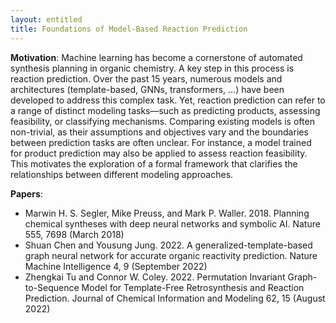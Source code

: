 ```yaml
---
layout: entitled
title: Foundations of Model-Based Reaction Prediction
---
```



**Motivation**: Machine learning has become a cornerstone of automated synthesis planning in organic chemistry.
A key step in this process is reaction prediction.
Over the past 15 years, numerous models and architectures (template-based, GNNs, transformers, ...) have been developed to address this complex task.
Yet, reaction prediction can refer to a range of distinct modeling tasks—such as predicting products, assessing feasibility, or classifying mechanisms.
Comparing existing models is often non-trivial, as their assumptions and objectives vary and the boundaries between prediction tasks are often unclear.
For instance, a model trained for product prediction may also be applied to assess reaction feasibility.
This motivates the exploration of a formal framework that clarifies the relationships between different modeling approaches.


**Papers**:
- Marwin H. S. Segler, Mike Preuss, and Mark P. Waller. 2018. Planning chemical syntheses with deep neural networks and symbolic AI. Nature 555, 7698 (March 2018)
- Shuan Chen and Yousung Jung. 2022. A generalized-template-based graph neural network for accurate organic reactivity prediction. Nature Machine Intelligence 4, 9 (September 2022)
- Zhengkai Tu and Connor W. Coley. 2022. Permutation Invariant Graph-to-Sequence Model for Template-Free Retrosynthesis and Reaction Prediction. Journal of Chemical Information and Modeling 62, 15 (August 2022)
